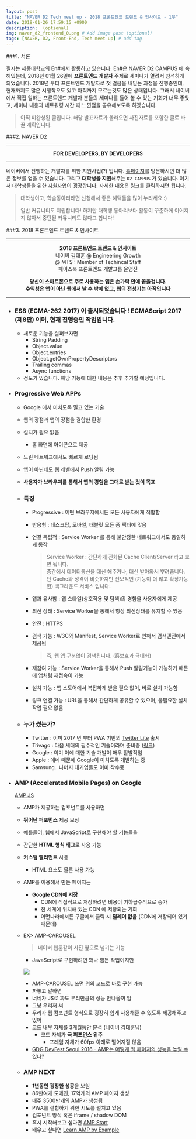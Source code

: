 ```yaml
---
layout: post
title: "NAVER D2 Tech meet up - 2018 프론트엔드 트렌드 & 인사이트 - 1부"
date: 2018-01-26 17:59:15 +0900
description:  (optional)
img: naver_d2_frontend_0.png # Add image post (optional)
tags: [NAVER, D2, Front-End, Tech meet up] # add tag
---
```


###1. 서론

  필자는 세종대학교의 En#에서 활동하고 있습니다. En#은 NAVER D2 CAMPUS 에 속해있는데, 2018년 01월 26일에 **프론트엔드 개발자** 주제로 세미나가 열려서 참석하게 되었습니다. 2018년 부터 프론트엔드 개발자로 첫 걸음을 내딛는 과정을 진행중인데, 현재까지도 많은 시행착오도 있고 아직까지 모르는것도 많은 상태입니다. 그래서 네이버에서 직접 일하는 프론트엔드 개발자 분들의 세미나를 들어 볼 수 있는 기회가 너무 좋았고, 세미나 내용과 네트워킹 시간 때 느낀점을 공유해보도록 하겠습니다.

> 아직 미완성된 글입니다. 해당 발표자료가 올라오면 사진자료를 포함한 글로 바꿀 계획입니다.


###2. NAVER D2

---

   <p align="center"><b> FOR DEVELOPERS, BY DEVELOPERS </b></p>

---

  네이버에서 진행하는 개발자를 위한 지원사업(?) 입니다. [홈페이지](http://d2.naver.com/home)를 방문하시면 더 많은 정보를 얻을 수 있습니다. 그리고 **대학생을 지원**해주는 `D2 CAMPUS` 가 있습니다. 여기서 대학생들을 위한 [지원사업](https://developers.naver.com/d2/d2campus/)이 굉장합니다. 자세한 내용은 링크를 클릭하시면 됩니다.

   > 대학생이고, 학술동아리라면 신청해서 좋은 혜택들을 많이 누리세요 :)
   >
   > 일반 커뮤니티도 지원합니다! 하지만 대학생 동아리보다 활동이 꾸준하게 이어지지 않아서 중단된 커뮤니티도 많다고 합니다!

###3. 2018 프론트엔드 트렌드 & 인사이트

---

   <p align="center"><b> 2018 프론트엔드 트렌드 & 인사이트 </b><br> 네이버 김태훈 @ Engineering Growth<br> @ MTS : Member of Techincal Staff<br> 페이스북 프론트엔드 개발그룹 운영진</p>

<p align="center"><b> 당신이 스마트폰으로 주로 사용하는 앱은 손가락 안에 꼽을겁니다. </b><br><b>수익성은 앱이 아닌 웹에서 날 수 밖에 없고, 웹의 전성기는 아직입니다</b></p>

---

   - ### ES8 (ECMA-262 2017) 이 출시되었습니다 ! ECMAScript 2017 (제8판) 이며, 현재 진행중인 작업입니다.

     - 새로운 기능을 살펴보자면
       - String Padding
       - Object.value
       - Object.entries
       - Object.getOwnPropertyDescriptors
       - Trailing commas
       - Async functions
     - 정도가 있습니다. 해당 기능에 대한 내용은 추후 추가할 예정입니다.

   - ### Progressive Web APPs

     - Google 에서 미치도록 밀고 있는 기술

     - 웹의 장점과 앱의 장점을 결합한 환경

     - 설치가 필요 없음

       - 홈 화면에 아이콘으로 제공

     - 느린 네트워크에서도 빠르게 로딩됨

     - 앱이 아닌데도 웹 레벨에서 Push 알림 가능

     - **사용자가 브라우저를 통해서 앱의 경험을 그대로 받는 것이 목표**

     - ### 특징

       - Progressive : 어떤 브라우저에서든 모든 사용자에게 적합함

       - 반응형 : 데스크탑, 모바일, 태블릿 모든 폼 팩터에 맞음

       - 연결 독립적 : Service Worker 를 통해 불안정한 네트워크에서도 동일하게 동작

         > Service Worker : 간단하게 진화된 Cache Client/Server 라고 보면 됩니다.<br>중간에서 데이터통신을 대신 해주거나, 대신 받아와서 뿌려줍니다.<br>단 Cache와 성격이 비슷하지만 진보적인 (기능이 더 많고 확장가능한) 백그라운드 서비스 입니다.

       - 앱과 유사함 : 앱 스타일(상호작용 및 탐색)의 경험을 사용자에게 제공

       - 최신 상태 : Service Worker을 통해서 항상 최신상태를 유지할 수 있음

       - 안전 : HTTPS

       - 검색 가능 : W3C와 Manifest, Service Worker로 인해서 검색엔진에서 제공됨

         > 즉, 웹 앱 구분없이 검색됩니다. (홍보효과 극대화)

       - 재참여 가능 : Service Worker을 통해서 Push 알림기능이 가능하기 때문에 앱처럼 재접속이 가능

       - 설치 가능 : 앱 스토어에서 복잡하게 받을 필요 없이, 바로 설치 가능함

       - 링크 연결 가능 : URL을 통해서 간단하게 공유할 수 있으며, 불필요한 설치작업 필요 없음

     - ### 누가 썼는가?

       - Twitter : 이미 2017 년 부터 PWA 기반의 [Twitter Lite](https://blog.twitter.com/en_us/topics/product/2017/introducing-twitter-lite.html) 출시
       - Trivago : 다음 세대의 필수적인 기술이라며 준비중 ([링크](https://www.thinkwithgoogle.com/intl/en-gb/consumer-insights/trivago-embrace-progressive-web-apps-as-the-future-of-mobile/))
       - Google : 이미 이에 대한 기술 개발이 매우 활발적임
       - Apple : 얘네 때문에 Google이 미치도록 개발하는 중
       - Samsung.. 나머지 대기업들도 이미 착수중

   - ### AMP (Accelerated Mobile Pages) on Google

     [AMP JS](https://www.ampproject.org/ko/)

     - AMP가 제공하는 컴포넌트를 사용하면

     - **뛰어난 퍼포먼스** 제공 보장

     - 예를들어, 웹에서 JavaScript로 구현해야 할 기능들을

     - 간단한 **HTML 형식 태그**로 사용 가능

     - **커스텀 엘리먼트** 사용

       - HTML 요소도 물론 사용 가능

     - AMP를 이용해서 만든 페이지는

       - **Google CDN에 저장**
         - CDN에 직접적으로 저장하려면 비용이 기하급수적으로 증가
         - 전 세계에 위치해 있는 CDN 에 저장되는 기회
         - 어떤나라에서든 구글에서 클릭 시 **딜레이 없음** (CDN에 저장되어 있기 때문에)

     - EX> AMP-CAROUSEL

       > 네이버 웹툰같이 사진 옆으로 넘기는 기능

       - JavaScript로 구현하려면 꽤나 힘든 작업이지만

       ![](https://i.imgur.com/WAzCVy5.png)

       - AMP-CAROUSEL 쓰면 위의 코드로 바로 구현 가능
       - 까놓고 말하면
       - 너네가 JS로 짜도 우리만큼의 성능 안나올꺼 암
       - 그냥 우리꺼 써
       - 우리가 웹 컴포넌트 형식으로 굉장히 쉽게 사용해줄 수 있도록 제공해주고 있어
       - 코드 내부 자체를 3개월동안 분석 (네이버 김태훈님)
         - 코드 자체가 **극 퍼포먼스 위주**
           - 프레임 자체가 60fps 아래로 떨어지질 않음
       - [GDG DevFest Seoul 2016 - AMP는 어떻게 웹 페이지의 성능을 높일 수 있나?](https://www.youtube.com/watch?v=e6slMlFgdCQ&feature=youtu.be)

     - ### AMP NEXT

       - **1년동안 굉장한 성공**을 보임
       - 86만여개 도메인, 17억개의 AMP 페이지 생성
       - 매주 3500만개의 AMP가 생성됨
       - PWA를 결합하기 위한 시도를 펼치고 있음
       - 컴포넌트 방식 혹은 iframe / shadow DOM
       - 혹시 시작해보고 싶다면 [AMP Start](https://ampstart.com/)
       - 배우고 싶다면 [Learn AMP by Example](https://ampbyexample.com/)
